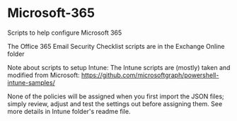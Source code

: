 # Microsoft-365
Scripts to help configure Microsoft 365 

The Office 365 Email Security Checklist scripts are in the Exchange Online folder

Note about scripts to setup Intune: The Intune scripts are (mostly) taken and modified from Microsoft: https://github.com/microsoftgraph/powershell-intune-samples/

None of the policies will be assigned when you first import the JSON files; simply review, adjust and test the settings out before assigning them. See more details in Intune folder's readme file.
